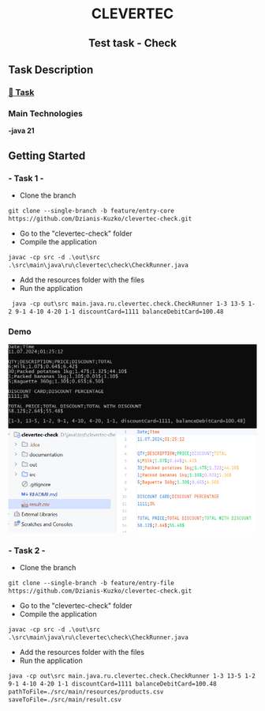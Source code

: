 <h1 align="center">CLEVERTEC</h1>
<h2 align="center"> Test task - Check</h2>


## Task Description

### [📝 Task](./documentation/test_task_for_course_clevertec.pdf)

###  Main Technologies

**-java 21**


## Getting Started

### - Task 1 -
* Clone the branch

```console
git clone --single-branch -b feature/entry-core https://github.com/Dzianis-Kuzko/clevertec-check.git
```
* Go  to the "clevertec-check"  folder
* Compile the application
```console
javac -cp src -d .\out\src .\src\main\java\ru\clevertec\check\CheckRunner.java
```
* Add the resources  folder  with the files
* Run the application
```console
 java -cp out\src main.java.ru.clevertec.check.CheckRunner 1-3 13-5 1-2 9-1 4-10 4-20 1-1 discountCard=1111 balanceDebitCard=100.48
```
### Demo
![Console_check.png](documentation%2Fimages%2FConsole_check.png)
![result_csv_file.png](documentation%2Fimages%2Fresult_csv_file.png)

### - Task 2 -
* Clone the branch

```console
git clone --single-branch -b feature/entry-file https://github.com/Dzianis-Kuzko/clevertec-check.git
```

* Go  to the "clevertec-check"  folder
* Compile the application
```console
javac -cp src -d .\out\src .\src\main\java\ru\clevertec\check\CheckRunner.java
```
* Add the resources  folder  with the files
* Run the application
```console
java -cp out\src main.java.ru.clevertec.check.CheckRunner 1-3 13-5 1-2 9-1 4-10 4-20 1-1 discountCard=1111 balanceDebitCard=100.48 pathToFile=./src/main/resources/products.csv saveToFile=./src/main/result.csv
```









